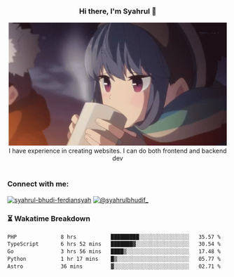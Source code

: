 ### <div align="center">Hi there, I'm Syahrul 🚀</div>

<div align="center">
  <img src="./img/rin.gif" alt="Rin GIF">
</div>



<div align="center">I have experience in creating websites. I can do both frontend and backend dev</div>


<br/>


<h3 align="left">Connect with me:</h3>
<p align="left">
<a href="https://www.linkedin.com/in/syahrul-bhudi-ferdiansyah-792024251/" target="blank"><img align="center" src="https://raw.githubusercontent.com/rahuldkjain/github-profile-readme-generator/master/src/images/icons/Social/linked-in-alt.svg" alt="syahrul-bhudi-ferdiansyah" height="30" width="40" /></a>
<a href="https://www.instagram.com/syahrulbhudif_/" target="blank"><img align="center" src="https://raw.githubusercontent.com/rahuldkjain/github-profile-readme-generator/master/src/images/icons/Social/instagram.svg" alt="@syahrulbhudif_" height="30" width="40" /></a>
</p>


### ⏳ Wakatime Breakdown

<!--START_SECTION:waka-->

```txt
PHP              8 hrs           █████████░░░░░░░░░░░░░░░░   35.57 %
TypeScript       6 hrs 52 mins   ███████▓░░░░░░░░░░░░░░░░░   30.54 %
Go               3 hrs 56 mins   ████▒░░░░░░░░░░░░░░░░░░░░   17.48 %
Python           1 hr 17 mins    █▒░░░░░░░░░░░░░░░░░░░░░░░   05.77 %
Astro            36 mins         ▓░░░░░░░░░░░░░░░░░░░░░░░░   02.71 %
```

<!--END_SECTION:waka-->
